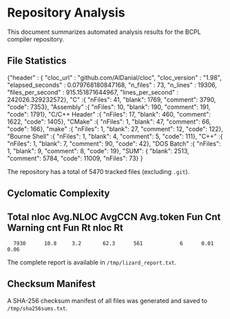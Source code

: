 # Repository Analysis

This document summarizes automated analysis results for the BCPL compiler repository.


## File Statistics

{"header" : {
  "cloc_url"           : "github.com/AlDanial/cloc",
  "cloc_version"       : "1.98",
  "elapsed_seconds"    : 0.079768180847168,
  "n_files"            : 73,
  "n_lines"            : 19306,
  "files_per_second"   : 915.151871644967,
  "lines_per_second"   : 242026.329232572},
"C" :{
  "nFiles": 41,
  "blank": 1769,
  "comment": 3790,
  "code": 7353},
"Assembly" :{
  "nFiles": 10,
  "blank": 190,
  "comment": 191,
  "code": 1791},
"C/C++ Header" :{
  "nFiles": 17,
  "blank": 460,
  "comment": 1622,
  "code": 1405},
"CMake" :{
  "nFiles": 1,
  "blank": 47,
  "comment": 66,
  "code": 166},
"make" :{
  "nFiles": 1,
  "blank": 27,
  "comment": 12,
  "code": 122},
"Bourne Shell" :{
  "nFiles": 1,
  "blank": 4,
  "comment": 5,
  "code": 111},
"C++" :{
  "nFiles": 1,
  "blank": 7,
  "comment": 90,
  "code": 42},
"DOS Batch" :{
  "nFiles": 1,
  "blank": 9,
  "comment": 8,
  "code": 19},
"SUM": {
  "blank": 2513,
  "comment": 5784,
  "code": 11009,
  "nFiles": 73} }

The repository has a total of 5470 tracked files (excluding `.git`).

## Cyclomatic Complexity

Total nloc   Avg.NLOC  AvgCCN  Avg.token   Fun Cnt  Warning cnt   Fun Rt   nloc Rt
------------------------------------------------------------------------------------------
      7930      10.8     3.2       62.3      561            6      0.01    0.06

The complete report is available in `/tmp/lizard_report.txt`.

## Checksum Manifest

A SHA-256 checksum manifest of all files was generated and saved to `/tmp/sha256sums.txt`.
